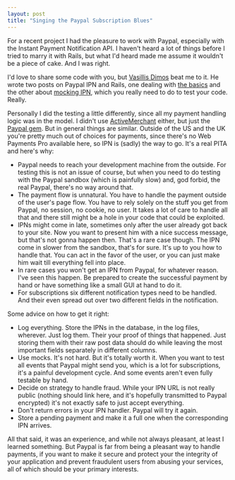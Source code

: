 ```yaml
---
layout: post
title: "Singing the Paypal Subscription Blues"
---
```

For a recent project I had the pleasure to work with Paypal, especially with the Instant Payment Notification API. I haven't heard a lot of things before I tried to marry it with Rails, but what I'd heard made me assume it wouldn't be a piece of cake. And I was right.

I'd love to share some code with you, but [Vasillis Dimos](http://fortytwo.gr/) beat me to it. He wrote two posts on Paypal IPN and Rails, one dealing with [the basics](http://fortytwo.gr/blog/14/Using-Paypal-with-Rails) and the other about [mocking IPN](http://fortytwo.gr/blog/17/Mock-testing-Paypal%27s-IPN-with-Rails), which you really need to do to test your code. Really.

Personally I did the testing a little differently, since all my payment handling logic was in the model. I didn't use [ActiveMerchant](http://www.activemerchant.org/) either, but just the [Paypal gem](http://dist.leetsoft.com/api/paypal/). But in general things are similar. Outside of the US and the UK you're pretty much out of choices for payments, since there's no Web Payments Pro available here, so IPN is (sadly) the way to go. It's a real PITA and here's why:

* Paypal needs to reach your development machine from the outside. For testing this is not an issue of course, but when you need to do testing with the Paypal sandbox (which is painfully slow) and, god forbid, the real Paypal, there's no way around that.
* The payment flow is unnatural. You have to handle the payment outside of the user's page flow. You have to rely solely on the stuff you get from Paypal, no session, no cookie, no user. It takes a lot of care to handle all that and there still might be a hole in your code that could be exploited.
* IPNs might come in late, sometimes only after the user already got back to your site. Now you want to present him with a nice success message, but that's not gonna happen then. That's a rare case though. The IPN come in slower from the sandbox, that's for sure. It's up to you how to handle that. You can act in the favor of the user, or you can just make him wait till everything fell into place.
* In rare cases you won't get an IPN from Paypal, for whatever reason. I've seen this happen. Be prepared to create the successful payment by hand or have something like a small GUI at hand to do it.
* For subscriptions six different notification types need to be handled. And their even spread out over two different fields in the notification.

Some advice on how to get it right:
* Log everything. Store the IPNs in the database, in the log files, wherever. Just log them. Their your proof of things that happened. Just storing them with their raw post data should do while leaving the most important fields separately in different columns.
* Use mocks. It's not hard. But it's totally worth it. When you want to test all events that Paypal might send you, which is a lot for subscriptions, it's a painful development cycle. And some events aren't even fully testable by hand.
* Decide on strategy to handle fraud. While your IPN URL is not really public (nothing should link here, and it's hopefully transmitted to Paypal encrypted) it's not exactly safe to just accept everything.
* Don't return errors in your IPN handler. Paypal will try it again.
* Store a pending payment and make it a full one when the corresponding IPN arrives.

All that said, it was an experience, and while not always pleasant, at least I learned something. But Paypal is far from being a pleasant way to handle payments, if you want to make it secure and protect your the integrity of your application and prevent fraudulent users from abusing your services, all of which should be your primary interests.